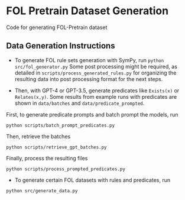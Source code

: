 # FOL Pretrain Dataset Generation
Code for generating FOL-Pretrain dataset

## Data Generation Instructions
- To generate FOL rule sets generation with SymPy, run
```python src/fol_generator.py``` 
Some post processing might be required, as detailed in `scripts/process_generated_rules.py` for organizing the resulting data into post processing format for the next steps.

- Then, with GPT-4 or GPT-3.5, generate predicates like `Exists(x)` or `Relates(x,y)`. Some results from example runs with predicates are shown in `data/batches` and `data/predicate_prompted`.
  
First, to generate predicate prompts and batch prompt the models, run

```python scripts/batch_prompt_predicates.py```

Then, retrieve the batches

```python scripts/retrieve_gpt_batches.py```

Finally, process the resulting files

```python scripts/process_prompted_predicates.py```

- To generate certain FOL datasets with rules and predicates, run
  
```python src/generate_data.py```
